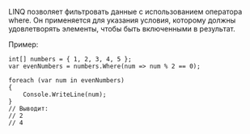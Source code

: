LINQ позволяет фильтровать данные с использованием оператора where. 
Он применяется для указания условия, которому должны удовлетворять элементы, 
чтобы быть включенными в результат. 

Пример:

```
int[] numbers = { 1, 2, 3, 4, 5 };
var evenNumbers = numbers.Where(num => num % 2 == 0);

foreach (var num in evenNumbers)
{
    Console.WriteLine(num);
}
// Выводит:
// 2
// 4
```
